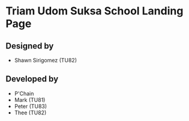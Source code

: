 # Triam Udom Suksa School Landing Page

## Designed by

- Shawn Sirigomez (TU82)

## Developed by

- P'Chain
- Mark (TU81)
- Peter (TU83)
- Thee (TU82)
